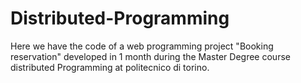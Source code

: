 # Distributed-Programming
Here we have the code of a web programming project "Booking reservation" developed in 1 month during the Master Degree course distributed Programming at politecnico di torino.
